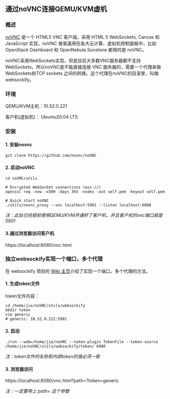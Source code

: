 ## 通过noVNC连接QEMU/KVM虚机



### 概述

[noVNC](https://novnc.com/info.html) 是一个 HTML5 VNC 客户端，采用 HTML 5 WebSockets, Canvas 和 JavaScript 实现，noVNC 被普遍用在各大云计算、虚拟机控制面板中，比如 OpenStack Dashboard 和 OpenNebula Sunstone 都用的是 noVNC。

noVNC采用WebSockets实现，但是目前大多数VNC服务器都不支持 WebSockets，所以noVNC是不能直接连接 VNC 服务器的，需要一个代理来做WebSockets和TCP sockets 之间的转换。这个代理在noVNC的目录里，叫做websockify。

### 环境

QEMU/KVM主机：10.52.0.221

客户机(虚拟机)： Ubuntu20.04 LTS

### 安装

#### 1. 安装novnc

```shell
git clone https://github.com/novnc/noVNC
```

#### 2. 启动noVNC

```shell
cd noVMC/utils

# Encrypted WebSocket connections (wss://)
openssl req -new -x509 -days 365 -nodes -out self.pem -keyout self.pem

# Quick start noVNC
./utils/novnc_proxy --vnc localhost:5901 --listen localhost:6080
```

*注：此处已经提前使用QEMU/KVM开通好了客户机，并且客户机的vnc端口就是5901*

#### 3.通过浏览器访问客户机

https://localhost:6080/vnc.html

### 独立websockify实现一个端口，多个代理

在 websockify 项目的 [Wiki 主页](https://github.com/novnc/websockify/wiki/Token-based-target-selection)介绍了实现一个端口，多个代理的方法。

#### 1. 生成token文件

token文件内容：

```shell
cd /home/jie/noVNC/utils/websockify
mkdir token
vim generic
# generic: 10.52.0.221:5901
```

#### 2. 启动

```shell
./run --web=/home/jie/noVNC --token-plugin TokenFile --token-source /home/jie/noVNC/utils/websockify/token/ 6080
```

*注：token文件的名称和内部token的值必须一致*

#### 3. 浏览器访问

https://localhost:6080/vnc.html?path=?token=generic

*注：一定要带上 path= 这个参数*

